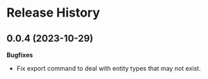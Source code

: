 Release History
===============

0.0.4 (2023-10-29)
------------------

**Bugfixes**
- Fix export command to deal with entity types that may not exist.

